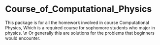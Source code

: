# Course_of_Computational_Physics

This package is for all the homework involved in course Computational Physics, Which is a required course for sophomore students who major in physics.
\n
Or generally this are solutions for the problems that beginners would encounter.
